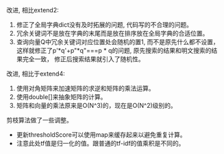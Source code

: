 改进, 相比extend2: 
1. 修正了全局字典dict没有及时拓展的问题, 代码写的不合理的问题。
2. 冗余关键词不是放在字典的末尾而是放在排序放在全局字典的合适位置。
3. 查询向量Q中冗余关键词对应位置处会随机的置1, 而不是原先什么都不设置，
这样就修正了p'*q'+p"*q"===p * q的问题, 原先搜索的结果和明文搜索的结果完全一致，
修正后搜索结果就引入了随机性。

改进, 相比于extend4:
1. 使用对角矩阵来加速矩阵的求逆和矩阵的乘法运算。
2. 使用double[]来抽象矩阵的计算。
3. 矩阵和向量的乘法原来是O(N^3)的，现在是O(N^2)级别的。

剪枝算法做了一些调整。
- 更新thresholdScore可以使用map来缓存起来以避免重复计算。
- 注意此处tf值是归一化的值。跟普通的tf-idf的值乘积是不同的。

